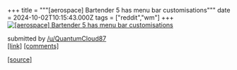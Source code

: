 +++
title = """[aerospace] Bartender 5 has menu bar customisations"""
date = 2024-10-02T10:15:43.000Z
tags = ["reddit","wm"]
+++
[![[aerospace] Bartender 5 has menu bar customisations](https://preview.redd.it/d3yddh27jbsd1.png?width=640&crop=smart&auto=webp&s=4e4e4ce0b417430a7918dd95e785b07838046424 "[aerospace] Bartender 5 has menu bar customisations")](https://www.reddit.com/r/unixporn/comments/1fucrct/aerospace_bartender_5_has_menu_bar_customisations/)

submitted by [/u/QuantumCloud87](https://www.reddit.com/user/QuantumCloud87)  
[\[link\]](https://i.redd.it/d3yddh27jbsd1.png) [\[comments\]](https://www.reddit.com/r/unixporn/comments/1fucrct/aerospace_bartender_5_has_menu_bar_customisations/)

[[source]](https://www.reddit.com/r/unixporn/comments/1fucrct/aerospace_bartender_5_has_menu_bar_customisations/)
